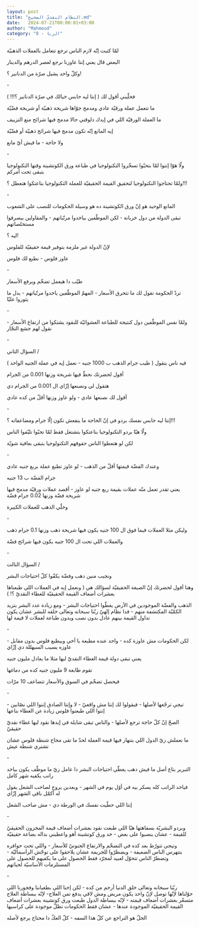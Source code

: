 ```yaml
---
layout: post
title: "النظام النقديّ الصحيح.md"
date:   2024-07-21T00:00:01+03:00
author: "Mahmoud"
category: "8 - الربا"
---
```

لمّا كتبت إنّه لازم الناس ترجع تتعامل بالعملات
الذهبيّة

البعض قال يعني إنتا عاوزنا نرجع لعصر الدرهم
والدينار

وكلّ واحد يشيل صرّة من الدنانير ؟!

\-

فخلّيني أقول لك ( إنتا ليه حابس خيالك في صرّة الدنانير
؟!!! )

ما تتعمل عملة ورقيّة عادي ومدمج جوّاها شريحة ذهبيّة أو
شريحة فضّيّة

ما العملة الورقيّة اللي في إيدك دلوقتي حالا مدمج فيها
شرائح منع التزييف

إيه المانع إنّه تكون مدمج فيها شرائح ذهبيّة أو فضّيّة

ولا حاجة - ما فيش أيّ مانع

\-

ولّا هوّا إنتوا لمّا بتحبّوا تسخّروا التكنولوجيا في طباعة ورق
الكوتشينة وقتها التكنولوجيا بتبقى تحت أمركم

ولمّا تحتاجوا التكنولوجيا لتحقيق القيمة الحقيقيّة للعملة
التكنولوجيا بتاعتكوا هتعطل ؟!!!

\-

المانع الوحيد هو إنّ ورق الكوتشينة ده هو وسيلة الحكومات
للنصب على الشعوب

تبقى الدولة من دول خربانة - لكن الموظّفين بياخدوا
مرتّباتهم - والمقاولين بيصرفوا مستخلصاتهم

ليه ؟!

لإنّ الدولة غير ملزمة بتوفير قيمة حقيقيّة للفلوس

عاوز فلوس - نطبع لك فلوس

\-

طيّب دا هيعمل تضخّم ويرفع الأسعار

تردّ الحكومة تقول لك ما تتحرق الأسعار - المهمّ الموظّفين
ياخدوا مرتّباتهم - بدل ما يثوروا عليّا

\-

ولمّا نفس الموظّفين دول كنتيجة للطباعة العشوائيّة للنقود
يشتكوا من ارتفاع الأسعار - نقول لهم جشع التجّار

\-

السؤال التاني /

فيه ناس بتقول ( طيب جرام الذهب ب 1000 جنيه - نعمل إيه في
عملة الجنيه الواحد )

أقول لحضرتك نحطّ فيها شريحة وزنها 0.001 من الجرام

هتقول لي ونصنعها إزّاي ال 0.001 من الجرام دي

أقول لك نصنعها عادي - ولو عاوز وزنها أقلّ من كده
عادي

\-

إنتا ليه حابس نفسك بردو في إنّ الحاجة ما ينفعش تكون إلّا
جرام ومضاعفاته ؟!!!

ولّا هيّا بردو التكنولوجيا بتاعتكوا بتشتغل فقط لمّا تحبّوا
تليّفوا الناس

لكن لو هتعطوا الناس حقوقهم التكنولوجيا بتبقى بعافية
شويّة

\-

وعندك الفضّة قيمتها أقلّ من الذهب - لو عاوز تطبع عملة بربع
جنيه عادي

جرام الفضّة ب 13 جنيه

يعني تقدر تعمل منّه عملات بقيمة ربع جنيه لو عاوز - أقصد
عملات ورقيّة مدمج فيها شريحة فضّة وزنها 0.02 جرام فضّة

وخلّي الذهب للعملات الكبيرة

\-

وليكن مثلا العملات فيما فوق ال 100 جنيه يكون فيها شريحة
ذهب وزنها 0.1 جرام ذهب

والعملات اللي تحت ال 100 جنيه يكون فيها شرائح فضّة

\-

السؤال التالت /

ونجيب منين دهب وفضّة يكفّوا كلّ احتياجات البشر

وهنا أقول لحضرتك إنّ الصيغة الحقيقيّة لسؤالك هي ( ونعمل
إيه في العملات اللي طبعناها بعشرات أضعاف القيمة الحقيقيّة للغطاء النقديّ
؟! )

الذهب والفضّة الموجودين في الأرض يغطّوا احتياجات البشر -
ومع زيادة عدد البشر بتزيد الكمّيّة المكتشفة منهم - فدا نظام إلهيّ ربّنا
سبحانه وتعالى خلقه للبشر عشان يكون تداول القيمة بينهم عادل بدون نصب
وبدون طباعة لعملات لا قيمة لها

\-

لكن الحكومات مش عاوزة كده - واحد عنده مطبعة يا أخي
وبيطبع فلوس بدون مقابل - عاوزه يسيب السبهللة دي إزّاي

يعني تبقى دولة قيمة الغطاء النقديّ ليها مثلا ما يعادل
مليون جنيه

تقوم طابعة 9 مليون جنيه كده من دماغها

فيحصل تضخّم في السوق والأسعار تتضاعف 10 مرّات

\-

تيجي ترجّعها لأصلها - فيقولوا لك إنتا مش واقعيّ - لا وإنتا
الصادق إنتوا اللي نصّابين - إنتوا اللي طبعتوا فلوس زيادة عن الغطاء
بتاعها

الصحّ إنّ كلّ حاجة ترجع لأصلها - والناس تبقى شايلة في إيدها
نقود ليها غطاء نقديّ حقيقيّ

ما نعملش زيّ الدول اللي بتنهار فيها قيمة العملة لحدّ ما
تقى محاج شنطة فلوس عشان تشتري شنطة عيش

\-

التبرير بتاع أصل ما فيش دهب يغطّي احتياجات البشر دا عامل
زيّ ما موظّف يكون بياخد راتب يكفيه شهر كامل

فياخد الراتب كله يسكر بيه في أوّل يوم في الشهر - وبعدين
يروح لصاحب الشغل يقول له أكمّل باقي الشهر إزّاي

إنتا اللي حطّيت نفسك في الورطة دي - مش صاحب الشغل

\-

وبردو البشريّة بسفاهتها هيّا اللي طبعت نقود بعشرات أضعاف
قيمة المخزون الحقيقيّ للقيمة - عشان ينصبوا على بعض - خد ورق كوتشينة أهو
واعطيني بداله بضاعة حقيقيّة

وتيجي تتورّط بعد كده في التضخّم والارتفاع الجنونيّ
للأسعار - واللي تحت حوافره بتتهرس الناس الضعيفة - ويضطرّوا للجريمة عشان
يلاحقوا على توحّش الرأسماليّة - وتضطرّ الناس تتحوّل لعبيد لمجرّد فقط الحصول
على ما يكفيهم للحصول على المستلزمات الأساسيّة لحياتهم

\-

ربّنا سبحانه وتعالى خلق الدنيا أرحم من كده - لكن إحنا
اللي بطغياننا وفجورنا اللي حوّلناها لإنّها توصل لإنّ واحد يكون مريض ومش
لاقي يدفع تمن العلاج- لإنّه ببساطة العلاج متسعّر بعشرات أضعاف قيمته - لإنّه
ببساطة الدول طبعت ورق كوتشينة بعشرات أضعاف القيمة الحقيقيّة الموجودة
عندها - عشان فقط الحكومات تظلّ موجودة على كراسيها

الحلّ هو التراجع عن كلّ هذا السفه - كلّ العكّ دا محتاج يرجع
لأصله

